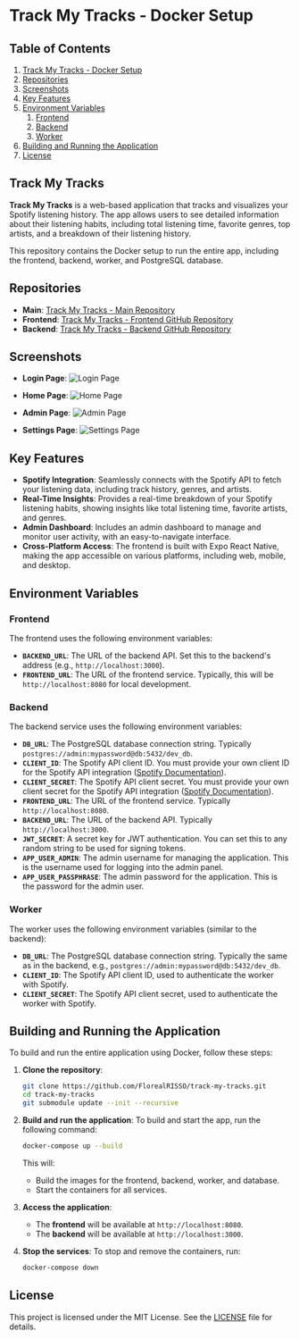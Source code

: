 # Track My Tracks - Docker Setup

## Table of Contents

1. [Track My Tracks - Docker Setup](#track-my-tracks---docker-setup)
2. [Repositories](#repositories)
3. [Screenshots](#screenshots)
4. [Key Features](#key-features)
5. [Environment Variables](#environment-variables)
   1. [Frontend](#frontend)
   2. [Backend](#backend)
   3. [Worker](#worker)
6. [Building and Running the Application](#building-and-running-the-application)
7. [License](#license)

## Track My Tracks

**Track My Tracks** is a web-based application that tracks and visualizes your Spotify listening history. The app allows users to see detailed information about their listening habits, including total listening time, favorite genres, top artists, and a breakdown of their listening history.

This repository contains the Docker setup to run the entire app, including the frontend, backend, worker, and PostgreSQL database.

## Repositories

- **Main**: [Track My Tracks - Main Repository](https://github.com/FlorealRISSO/track-my-tracks)
- **Frontend**: [Track My Tracks - Frontend GitHub Repository](https://github.com/FlorealRISSO/track-my-tracks)
- **Backend**: [Track My Tracks - Backend GitHub Repository](https://github.com/FlorealRISSO/track-my-tracks-backend)

## Screenshots

- **Login Page**:
  ![Login Page](./readme-assets/login.png)

- **Home Page**:
  ![Home Page](./readme-assets/home.png)

- **Admin Page**:
  ![Admin Page](./readme-assets/admin1.png)

- **Settings Page**:
  ![Settings Page](./readme-assets/settings.png)

## Key Features

- **Spotify Integration**: Seamlessly connects with the Spotify API to fetch your listening data, including track history, genres, and artists.
- **Real-Time Insights**: Provides a real-time breakdown of your Spotify listening habits, showing insights like total listening time, favorite artists, and genres.
- **Admin Dashboard**: Includes an admin dashboard to manage and monitor user activity, with an easy-to-navigate interface.
- **Cross-Platform Access**: The frontend is built with Expo React Native, making the app accessible on various platforms, including web, mobile, and desktop.

## Environment Variables

### Frontend

The frontend uses the following environment variables:

- **`BACKEND_URL`**: The URL of the backend API. Set this to the backend's address (e.g., `http://localhost:3000`).
- **`FRONTEND_URL`**: The URL of the frontend service. Typically, this will be `http://localhost:8080` for local development.

### Backend

The backend service uses the following environment variables:

- **`DB_URL`**: The PostgreSQL database connection string. Typically `postgres://admin:mypassword@db:5432/dev_db`.
- **`CLIENT_ID`**: The Spotify API client ID. You must provide your own client ID for the Spotify API integration ([Spotify Documentation](https://developer.spotify.com/documentation/web-api/concepts/apps)).
- **`CLIENT_SECRET`**: The Spotify API client secret. You must provide your own client secret for the Spotify API integration ([Spotify Documentation](https://developer.spotify.com/documentation/web-api/concepts/apps)).
- **`FRONTEND_URL`**: The URL of the frontend service. Typically `http://localhost:8080`.
- **`BACKEND_URL`**: The URL of the backend API. Typically `http://localhost:3000`.
- **`JWT_SECRET`**: A secret key for JWT authentication. You can set this to any random string to be used for signing tokens.
- **`APP_USER_ADMIN`**: The admin username for managing the application. This is the username used for logging into the admin panel.
- **`APP_USER_PASSPHRASE`**: The admin password for the application. This is the password for the admin user.

### Worker

The worker uses the following environment variables (similar to the backend):

- **`DB_URL`**: The PostgreSQL database connection string. Typically the same as in the backend, e.g., `postgres://admin:mypassword@db:5432/dev_db`.
- **`CLIENT_ID`**: The Spotify API client ID, used to authenticate the worker with Spotify.
- **`CLIENT_SECRET`**: The Spotify API client secret, used to authenticate the worker with Spotify.

## Building and Running the Application

To build and run the entire application using Docker, follow these steps:

1. **Clone the repository**:

   ```bash
   git clone https://github.com/FlorealRISSO/track-my-tracks.git
   cd track-my-tracks
   git submodule update --init --recursive
   ```

2. **Build and run the application**:
   To build and start the app, run the following command:

   ```bash
   docker-compose up --build
   ```

   This will:
   - Build the images for the frontend, backend, worker, and database.
   - Start the containers for all services.

3. **Access the application**:
   - The **frontend** will be available at `http://localhost:8080`.
   - The **backend** will be available at `http://localhost:3000`.

4. **Stop the services**:
   To stop and remove the containers, run:

   ```bash
   docker-compose down
   ```

## License

This project is licensed under the MIT License. See the [LICENSE](./LICENSE) file for details.
